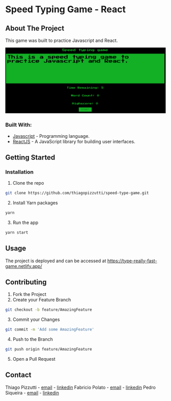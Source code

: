 # Speed Typing Game - React


## About The Project
This game was built to practice Javascript and React. 


![Desktop views](public/screenshot.png)

### Built With:

* [Javascript](https://nodejs.org/en/) - Programming language.
* [ReactJS](https://expressjs.com/pt-br/) - A JavaScript library for building user interfaces.


<!-- GETTING STARTED -->
## Getting Started

### Installation

1. Clone the repo
```sh
git clone https://github.com/thiagopizzutti/speed-type-game.git
```
2. Install Yarn packages
```sh
yarn
```
3. Run the app
```sh
yarn start
```

<!-- USAGE EXAMPLES -->
## Usage

The project is deployed and can be accessed at https://type-really-fast-game.netlify.app/


<!-- CONTRIBUTING -->
## Contributing


1. Fork the Project
2. Create your Feature Branch
```sh
git checkout -b feature/AmazingFeature
```
3. Commit your Changes
```sh
git commit -m 'Add some AmazingFeature'
```
4. Push to the Branch
```sh
git push origin feature/AmazingFeature
```
5. Open a Pull Request



<!-- CONTACT -->
## Contact

Thiago Pizzutti - [email](mailto:tpizzutti@gmail.com) - [linkedin](https://www.linkedin.com/in/tpizzutti/)
Fabricio Polato - [email](mailto:fabriciopolato@gmail.com) - [linkedin](https://www.linkedin.com/in/fabriciopolato/)
Pedro Siqueira - [email](mailto:pedro.v.siqueira@gmail.com) - [linkedin](https://www.linkedin.com/in/pedrovsiqueira/)

